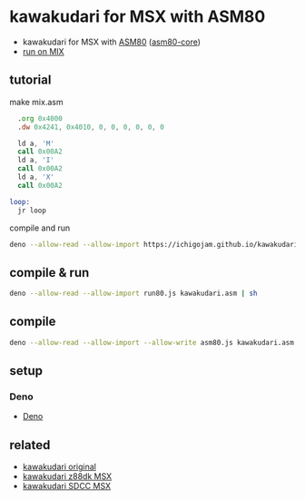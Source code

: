 # kawakudari for MSX with ASM80

- kawakudari for MSX with [ASM80](https://www.asm80.com/) ([asm80-core](https://github.com/asm80/asm80-core/))
- [run on MIX](https://github.com/ichigojam/MIX)

## tutorial

make mix.asm
```asm
  .org 0x4000
  .dw 0x4241, 0x4010, 0, 0, 0, 0, 0, 0

  ld a, 'M'
  call 0x00A2
  ld a, 'I'
  call 0x00A2
  ld a, 'X'
  call 0x00A2

loop:
  jr loop
```
compile and run
```sh
deno --allow-read --allow-import https://ichigojam.github.io/kawakudari_asm80_msx/run80.js mix.asm | sh
```

## compile & run

```sh
deno --allow-read --allow-import run80.js kawakudari.asm | sh
```

## compile

```sh
deno --allow-read --allow-import --allow-write asm80.js kawakudari.asm kawakudari.rom
```

## setup

### Deno

- [Deno](https://deno.com/)

## related

- [kawakudari original](https://ichigojam.net/IchigoJam-firstgame.pdf)
- [kawakudari z88dk MSX](https://github.com/ichigojam/kawakudari_z88dk_msx)
- [kawakudari SDCC MSX](https://github.com/ichigojam/kawakudari_sdcc_msx)
